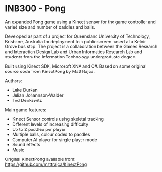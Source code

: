 INB300 - Pong
===========

An expanded Pong game using a Kinect sensor for the game controller and varied size and number of paddles and balls.

Developed as part of a project for Queensland University of Technology, Brisbane, Australia for deployment to a public screen based at a Kelvin Grove bus stop. The project is a collaboration between the Games Research and Interaction Design Lab and Urban Informatics Research Lab and students from the Information Technology undergraduate degree.

Built using Kinect SDK, Microsoft XNA and C#. Based on some original source code from KinectPong by Matt Rajca.

Authors:
- Luke Durkan
- Julian Johannson-Walder
- Tod Denkewitz

Main game features:
- Kinect Sensor controls using skeletal tracking
- Different levels of increasing difficulty
- Up to 2 paddles per player
- Multiple balls, colour coded to paddles
- Computer AI player for single player mode
- Sound effects
- Music

Original KinectPong available from: https://github.com/mattrajca/KinectPong
